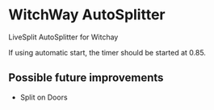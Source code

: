 # WitchWay AutoSplitter

LiveSplit AutoSplitter for Witchay  

If using automatic start, the timer should be started at 0.85.

## Possible future improvements

- Split on Doors
